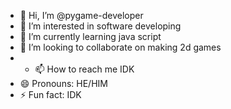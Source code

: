 - 👋 Hi, I’m @pygame-developer
- 👀 I’m interested in software developing
- 🌱 I’m currently learning java script
- 💞️ I’m looking to collaborate on making 2d games
- - 📫 How to reach me IDK
- 😄 Pronouns: HE/HIM
- ⚡ Fun fact: IDK

<!---
pygame-developer/pygame-developer is a ✨ special ✨ repository because its `README.md` (this file) appears on your GitHub profile.
You can click the Preview link to take a look at your changes.
--->
